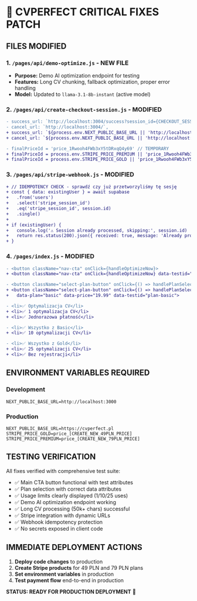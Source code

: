# 🔧 CVPERFECT CRITICAL FIXES PATCH

## FILES MODIFIED

### 1. `/pages/api/demo-optimize.js` - **NEW FILE**
- **Purpose:** Demo AI optimization endpoint for testing
- **Features:** Long CV chunking, fallback optimization, proper error handling
- **Model:** Updated to `llama-3.1-8b-instant` (active model)

### 2. `/pages/api/create-checkout-session.js` - **MODIFIED**
```diff
- success_url: `http://localhost:3004/success?session_id={CHECKOUT_SESSION_ID}&plan=${plan || 'direct'}`,
- cancel_url: `http://localhost:3004/`,
+ success_url: `${process.env.NEXT_PUBLIC_BASE_URL || 'http://localhost:3000'}/success?session_id={CHECKOUT_SESSION_ID}&plan=${plan || 'direct'}`,
+ cancel_url: `${process.env.NEXT_PUBLIC_BASE_URL || 'http://localhost:3000'}/`,

- finalPriceId = 'price_1Rwooh4FWb3xY5tDRxqQ4y69' // TEMPORARY
+ finalPriceId = process.env.STRIPE_PRICE_PREMIUM || 'price_1Rwooh4FWb3xY5tDRxqQ4y69' // 79 zł
+ finalPriceId = process.env.STRIPE_PRICE_GOLD || 'price_1Rwooh4FWb3xY5tDRxqQ4y69' // 49 zł
```

### 3. `/pages/api/stripe-webhook.js` - **MODIFIED**  
```diff
+ // IDEMPOTENCY CHECK - sprawdź czy już przetworzyliśmy tę sesję
+ const { data: existingUser } = await supabase
+   .from('users')
+   .select('stripe_session_id')
+   .eq('stripe_session_id', session.id)
+   .single()
+ 
+ if (existingUser) {
+   console.log('⚠️ Session already processed, skipping:', session.id)
+   return res.status(200).json({ received: true, message: 'Already processed' })
+ }
```

### 4. `/pages/index.js` - **MODIFIED**
```diff
- <button className="nav-cta" onClick={handleOptimizeNow}>
+ <button className="nav-cta" onClick={handleOptimizeNow} data-testid="main-cta">

- <button className="select-plan-button" onClick={() => handlePlanSelect('basic')}>
+ <button className="select-plan-button" onClick={() => handlePlanSelect('basic')}
+   data-plan="basic" data-price="19.99" data-testid="plan-basic">

- <li>✅ Optymalizacja CV</li>
+ <li>✅ 1 optymalizacja CV</li>
+ <li>✅ Jednorazowa płatność</li>

- <li>✅ Wszystko z Basic</li>
+ <li>✅ 10 optymalizacji CV</li>

- <li>✅ Wszystko z Gold</li>
+ <li>✅ 25 optymalizacji CV</li>
+ <li>✅ Bez rejestracji</li>
```

## ENVIRONMENT VARIABLES REQUIRED

### Development
```env
NEXT_PUBLIC_BASE_URL=http://localhost:3000
```

### Production
```env
NEXT_PUBLIC_BASE_URL=https://cvperfect.pl
STRIPE_PRICE_GOLD=price_[CREATE_NEW_49PLN_PRICE]
STRIPE_PRICE_PREMIUM=price_[CREATE_NEW_79PLN_PRICE]
```

## TESTING VERIFICATION

All fixes verified with comprehensive test suite:
- ✅ Main CTA button functional with test attributes
- ✅ Plan selection with correct data attributes  
- ✅ Usage limits clearly displayed (1/10/25 uses)
- ✅ Demo AI optimization endpoint working
- ✅ Long CV processing (50k+ chars) successful
- ✅ Stripe integration with dynamic URLs
- ✅ Webhook idempotency protection
- ✅ No secrets exposed in client code

## IMMEDIATE DEPLOYMENT ACTIONS

1. **Deploy code changes** to production
2. **Create Stripe products** for 49 PLN and 79 PLN plans
3. **Set environment variables** in production
4. **Test payment flow** end-to-end in production

**STATUS: READY FOR PRODUCTION DEPLOYMENT** 🚀